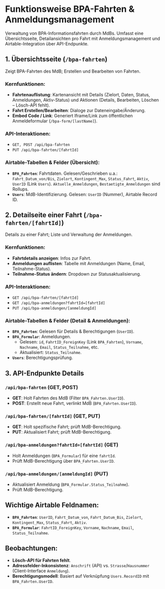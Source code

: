 # Funktionsweise BPA-Fahrten & Anmeldungsmanagement

Verwaltung von BPA-Informationsfahrten durch MdBs. Umfasst eine Übersichtsseite, Detailansichten pro Fahrt mit Anmeldungsmanagement und Airtable-Integration über API-Endpunkte.

## 1. Übersichtsseite (`/bpa-fahrten`)
Zeigt BPA-Fahrten des MdB; Erstellen und Bearbeiten von Fahrten.

### Kernfunktionen:
- **Fahrtenauflistung**: Kartenansicht mit Details (Zielort, Daten, Status, Anmeldungen, Aktiv-Status) und Aktionen (Details, Bearbeiten, Löschen – Lösch-API fehlt).
- **Fahrt Erstellen/Bearbeiten**: Dialoge zur Dateneingabe/Änderung.
- **Embed Code / Link**: Generiert Iframe/Link zum öffentlichen Anmeldeformular (`/bpa-form/[lastName]`).

### API-Interaktionen:
- `GET, POST /api/bpa-fahrten`
- `PUT /api/bpa-fahrten/[fahrtId]`

### Airtable-Tabellen & Felder (Übersicht):
- **`BPA_Fahrten`**: Fahrtdaten. Gelesen/Geschrieben u.a.: `Fahrt_Datum_von/Bis`, `Zielort`, `Kontingent_Max`, `Status_Fahrt`, `Aktiv`, `UserID` (Link `Users`). `Aktuelle_Anmeldungen`, `Bestaetigte_Anmeldungen` sind Rollups.
- **`Users`**: MdB-Identifizierung. Gelesen: `UserID` (Nummer), Airtable Record ID.

## 2. Detailseite einer Fahrt (`/bpa-fahrten/[fahrtId]`)
Details zu einer Fahrt; Liste und Verwaltung der Anmeldungen.

### Kernfunktionen:
- **Fahrtdetails anzeigen**: Infos zur Fahrt.
- **Anmeldungen auflisten**: Tabelle mit Anmeldungen (Name, Email, Teilnahme-Status).
- **Teilnahme-Status ändern**: Dropdown zur Statusaktualisierung.

### API-Interaktionen:
- `GET /api/bpa-fahrten/[fahrtId]`
- `GET /api/bpa-anmeldungen?fahrtId=[fahrtId]`
- `PUT /api/bpa-anmeldungen/[anmeldungId]`

### Airtable-Tabellen & Felder (Detail & Anmeldungen):
- **`BPA_Fahrten`**: Gelesen für Details & Berechtigungen (`UserID`).
- **`BPA_Formular`**: Anmeldungen.
    - Gelesen: `id`, `FahrtID_ForeignKey` (Link `BPA_Fahrten`), `Vorname`, `Nachname`, `Email`, `Status_Teilnahme`, etc.
    - Aktualisiert: `Status_Teilnahme`.
- **`Users`**: Berechtigungsprüfung.

## 3. API-Endpunkte Details

### `/api/bpa-fahrten` (GET, POST)
- **GET**: Holt Fahrten des MdB (Filter `BPA_Fahrten.UserID`).
- **POST**: Erstellt neue Fahrt, verlinkt MdB (`BPA_Fahrten.UserID`).

### `/api/bpa-fahrten/[fahrtId]` (GET, PUT)
- **GET**: Holt spezifische Fahrt; prüft MdB-Berechtigung.
- **PUT**: Aktualisiert Fahrt; prüft MdB-Berechtigung.

### `/api/bpa-anmeldungen?fahrtId=[fahrtId]` (GET)
- Holt Anmeldungen (`BPA_Formular`) für eine `fahrtId`.
- Prüft MdB-Berechtigung über `BPA_Fahrten.UserID`.

### `/api/bpa-anmeldungen/[anmeldungId]` (PUT)
- Aktualisiert Anmeldung (`BPA_Formular.Status_Teilnahme`).
- Prüft MdB-Berechtigung.

## Wichtige Airtable Feldnamen:
- **`BPA_Fahrten`**: `UserID`, `Fahrt_Datum_von`, `Fahrt_Datum_Bis`, `Zielort`, `Kontingent_Max`, `Status_Fahrt`, `Aktiv`.
- **`BPA_Formular`**: `FahrtID_ForeignKey`, `Vorname`, `Nachname`, `Email`, `Status_Teilnahme`.

## Beobachtungen:
- **Lösch-API für Fahrten fehlt**.
- **Adressfelder-Inkonsistenz**: `Anschrift` (API) vs. `Strasse`/`Hausnummer` (Client-Interface `Anmeldung`).
- **Berechtigungsmodell**: Basiert auf Verknüpfung `Users.RecordID` mit `BPA_Fahrten.UserID`.